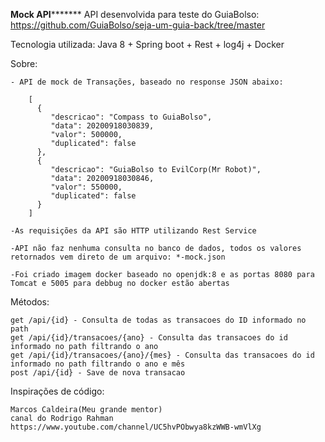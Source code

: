 ****************Mock API***********************
API desenvolvida para teste do GuiaBolso: https://github.com/GuiaBolso/seja-um-guia-back/tree/master

Tecnologia utilizada: Java 8 + Spring boot + Rest + log4j + Docker

Sobre:

	- API de mock de Transações, baseado no response JSON abaixo:
	
	    [
		  {
			 "descricao": "Compass to GuiaBolso",
			 "data": 20200918030839,
			 "valor": 500000,
			 "duplicated": false
		  },
		  {
			 "descricao": "GuiaBolso to EvilCorp(Mr Robot)",
			 "data": 20200918030846,
			 "valor": 550000,
			 "duplicated": false
		  }
		]
	
	-As requisições da API são HTTP utilizando Rest Service
	
	-API não faz nenhuma consulta no banco de dados, todos os valores retornados vem direto de um arquivo: *-mock.json
	
	-Foi criado imagem docker baseado no openjdk:8 e as portas 8080 para Tomcat e 5005 para debbug no docker estão abertas
	
Métodos:

	get /api/{id} - Consulta de todas as transacoes do ID informado no path
	get /api/{id}/transacoes/{ano} - Consulta das transacoes do id informado no path filtrando o ano
	get /api/{id}/transacoes/{ano}/{mes} - Consulta das transacoes do id informado no path filtrando o ano e mês
	post /api/{id} - Save de nova transacao


Inspirações de código:

	Marcos Caldeira(Meu grande mentor) 
	canal do Rodrigo Rahman https://www.youtube.com/channel/UC5hvPObwya8kzWWB-wmVlXg
